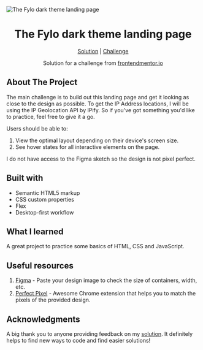 ![The Fylo dark theme landing page](https://github.com/catherineisonline/fylo-dark-theme-landing-page-frontendmentor/blob/main/images/project-preview.png?raw=true)

<h1 align="center">The Fylo dark theme landing page</h1>

<div align="center">

[Solution](https://www.frontendmentor.io/solutions/fylo-dark-theme-landing-page-97wbDcVX8)
| [Challenge](https://www.frontendmentor.io/challenges/fylo-dark-theme-landing-page-5ca5f2d21e82137ec91a50fd)

Solution for a challenge from [frontendmentor.io](https://www.frontendmentor.io/)

</div>

## About The Project

The main challenge is to build out this landing page and get it looking as close to the design as possible. To get the IP Address locations, I will be using the IP Geolocation API by IPify. So if you've got something you'd like to practice, feel free to give it a go.

Users should be able to:

1. View the optimal layout depending on their device's screen size.
2. See hover states for all interactive elements on the page.

I do not have access to the Figma sketch so the design is not pixel perfect.

## Built with

- Semantic HTML5 markup
- CSS custom properties
- Flex
- Desktop-first workflow

## What I learned

A great project to practice some basics of HTML, CSS and JavaScript.

## Useful resources

1. [Figma](https://www.figma.com/) - Paste your design image to check the size of containers, width, etc.
2. [Perfect Pixel](https://chrome.google.com/webstore/detail/perfectpixel-by-welldonec/dkaagdgjmgdmbnecmcefdhjekcoceebi) - Awesome Chrome extension that helps you to match the pixels of the provided design.

## Acknowledgments

A big thank you to anyone providing feedback on my [solution](https://www.frontendmentor.io/solutions/fylo-dark-theme-landing-page-97wbDcVX8). It definitely helps to find new ways to code and find easier solutions!
